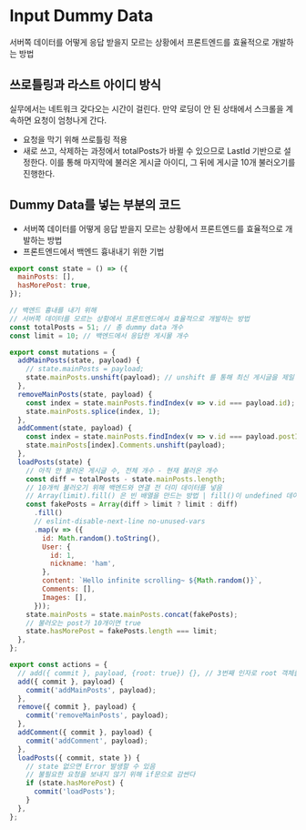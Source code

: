 # Input Dummy Data
서버쪽 데이터를 어떻게 응답 받을지 모르는 상황에서 프론트엔드를 효율적으로 개발하는 방법

## 쓰로틀링과 라스트 아이디 방식
실무에서는 네트워크 갖다오는 시간이 걸린다.
만약 로딩이 안 된 상태에서 스크롤을 계속하면 요청이 엄청나게 간다.

- 요청을 막기 위해 쓰로틀링 적용
- 새로 쓰고, 삭제하는 과정에서 totalPosts가 바뀔 수 있으므로 LastId 기반으로 설정한다. 이를 통해 마지막에 불러온 게시글 아이디, 그 뒤에 게시글 10개 불러오기를 진행한다.

## Dummy Data를 넣는 부분의 코드
- 서버쪽 데이터를 어떻게 응답 받을지 모르는 상황에서 프론트엔드를 효율적으로 개발하는 방법
- 프론트엔드에서 백엔드 흉내내기 위한 기법


```js
export const state = () => ({
  mainPosts: [],
  hasMorePost: true,
});

// 백엔드 흉내를 내기 위해
// 서버쪽 데이터를 모르는 상황에서 프론트엔드에서 효율적으로 개발하는 방법
const totalPosts = 51; // 총 dummy data 개수
const limit = 10; // 백엔드에서 응답한 게시물 개수

export const mutations = {
  addMainPosts(state, payload) {
    // state.mainPosts = payload;
    state.mainPosts.unshift(payload); // unshift 를 통해 최신 게시글을 제일 앞으로
  },
  removeMainPosts(state, payload) {
    const index = state.mainPosts.findIndex(v => v.id === payload.id);
    state.mainPosts.splice(index, 1);
  },
  addComment(state, payload) {
    const index = state.mainPosts.findIndex(v => v.id === payload.postId);
    state.mainPosts[index].Comments.unshift(payload);
  },
  loadPosts(state) {
    // 아직 안 불러온 게시글 수, 전체 개수 - 현재 불러온 개수
    const diff = totalPosts - state.mainPosts.length;
    // 10개씩 불러오기 위해 백엔드와 연결 전 더미 데이터를 넣음
    // Array(limit).fill() 은 빈 배열을 만드는 방법 | fill()이 undefined 데이터를 채워넣음
    const fakePosts = Array(diff > limit ? limit : diff)
      .fill()
      // eslint-disable-next-line no-unused-vars
      .map(v => ({
        id: Math.random().toString(),
        User: {
          id: 1,
          nickname: 'ham',
        },
        content: `Hello infinite scrolling~ ${Math.random()}`,
        Comments: [],
        Images: [],
      }));
    state.mainPosts = state.mainPosts.concat(fakePosts);
    // 불러오는 post가 10개이면 true
    state.hasMorePost = fakePosts.length === limit;
  },
};

export const actions = {
  // add({ commit }, payload, {root: true}) {}, // 3번째 인자로 root 객체를 전달하면, index의 muation을 호출할 수 있다.
  add({ commit }, payload) {
    commit('addMainPosts', payload);
  },
  remove({ commit }, payload) {
    commit('removeMainPosts', payload);
  },
  addComment({ commit }, payload) {
    commit('addComment', payload);
  },
  loadPosts({ commit, state }) {
    // state 없으면 Error 발생할 수 있음
    // 불필요한 요청을 보내지 않기 위해 if문으로 감싼다
    if (state.hasMorePost) {
      commit('loadPosts');
    }
  },
};
```
